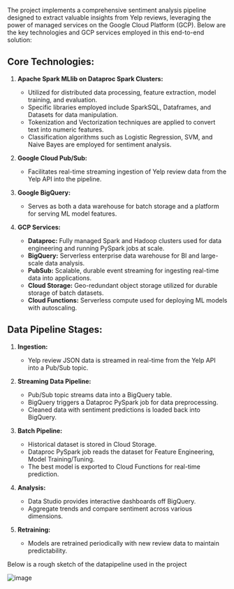 The project implements a comprehensive sentiment analysis pipeline designed to extract valuable insights from Yelp reviews, leveraging the power of managed services on the Google Cloud Platform (GCP). Below are the key technologies and GCP services employed in this end-to-end solution:

## Core Technologies:
1. **Apache Spark MLlib on Dataproc Spark Clusters:**
   - Utilized for distributed data processing, feature extraction, model training, and evaluation.
   - Specific libraries employed include SparkSQL, Dataframes, and Datasets for data manipulation.
   - Tokenization and Vectorization techniques are applied to convert text into numeric features.
   - Classification algorithms such as Logistic Regression, SVM, and Naive Bayes are employed for sentiment analysis.

2. **Google Cloud Pub/Sub:**
   - Facilitates real-time streaming ingestion of Yelp review data from the Yelp API into the pipeline.

3. **Google BigQuery:**
   - Serves as both a data warehouse for batch storage and a platform for serving ML model features.

4. **GCP Services:**
   - **Dataproc:** Fully managed Spark and Hadoop clusters used for data engineering and running PySpark jobs at scale.
   - **BigQuery:** Serverless enterprise data warehouse for BI and large-scale data analysis.
   - **PubSub:** Scalable, durable event streaming for ingesting real-time data into applications.
   - **Cloud Storage:** Geo-redundant object storage utilized for durable storage of batch datasets.
   - **Cloud Functions:** Serverless compute used for deploying ML models with autoscaling.

## Data Pipeline Stages:

1. **Ingestion:**
   - Yelp review JSON data is streamed in real-time from the Yelp API into a Pub/Sub topic.

2. **Streaming Data Pipeline:**
   - Pub/Sub topic streams data into a BigQuery table.
   - BigQuery triggers a Dataproc PySpark job for data preprocessing.
   - Cleaned data with sentiment predictions is loaded back into BigQuery.

3. **Batch Pipeline:**
   - Historical dataset is stored in Cloud Storage.
   - Dataproc PySpark job reads the dataset for Feature Engineering, Model Training/Tuning.
   - The best model is exported to Cloud Functions for real-time prediction.

4. **Analysis:**
   - Data Studio provides interactive dashboards off BigQuery.
   - Aggregate trends and compare sentiment across various dimensions.

5. **Retraining:**
   - Models are retrained periodically with new review data to maintain predictability.

Below is a rough sketch of the datapipeline used in the project

  ![image](https://github.com/AV-D/Yelp-Sentiment-Analysis-on-Google-Cloud-Platform/assets/148166848/b8719268-b143-4b29-b08a-269ca65afd64)


